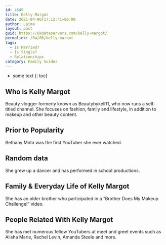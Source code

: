 ```yaml
---
id: 4549
title: Kelly Margot
date: 2021-04-06T17:12:41+00:00
author: Laima
layout: post
guid: https://ukdataservers.com/kelly-margot/
permalink: /04/06/kelly-margot
tags:
  - Is Married?
  - Is Single?
  - Relationships
category: Family Guides
---
```


* some text
{: toc}


## Who is Kelly Margot
                  
                  
                  
Beauty vlogger formerly known as Beautybykell11, who now runs a self-titled channel. She focuses on fashion, family and lifestyle, in addition to makeup and other beauty content.
                  
              
            
              
            
                
                
                
## Prior to Popularity
                  
                  
                  
Bethany Mota was the first YouTuber she ever watched.
                  
              
            
              
            
                
                
                
## Random data
                  
                  
                  
She grew up a dancer and has performed in school productions.
                  
              
            
              
            
                
                
                
## Family & Everyday Life of Kelly Margot
                  
                  
                  
She has an older brother who participated in a &#8220;Brother Does My Makeup Challenge!&#8221; video.
                  
              
            
              
            
                
                
                
## People Related With Kelly Margot
                  
                  
                  
She has met numerous fellow YouTubers at meet and greet events such as Alisha Marie, Rachel Levin, Amanda Steele and more.
                  
              
            
              
            
                
              
            
              
              
            
            
              
            
          
          
          